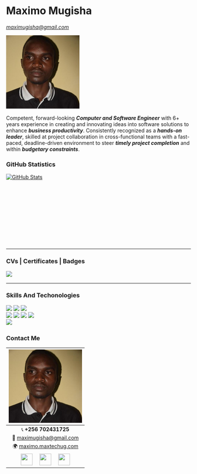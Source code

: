 # Maximo Mugisha

*maximugisha@gmail.com*

<img src="https://github.com/maximugisha/maximugisha/blob/main/maximo_mugisha.jpg" width="200" >


Competent, forward-looking ***Computer and Software Engineer*** with 6+ years experience in creating and  innovating ideas into software solutions to enhance ***business productivity***. Consistently recognized as a ***hands-on leader***, skilled at project collaboration in cross-functional teams with a fast-paced, deadline-driven environment to steer ***timely project completion*** and within ***budgetary constraints***.

### GitHub Statistics

<a href="https://github.com/maximugisha/maximugisha">
  <img style="min-height: 190px; style="width: 53vw" src="https://github-readme-stats.vercel.app/api?username=maximugisha&show_icons=true&line_height=27&count_private=true&&theme=radical" alt="GitHub Stats" />
</a>

<hr>

### CVs | Certificates | Badges

<img style="width:6vw; height:40" src="https://edube.org/uploads/media/default/0001/01/fe527c758cc520e88e435b20c52f842b693db889.png">
<hr>

<!--
### Stats

- 🔭 I’m currently working on ... <br />
- 🌱 I’m currently learning ... <br />
- 👯 I’m looking to collaborate on ... <br />
- 🤔 I’m looking for help with ... <br />
- 💬 Ask me about ... <br />
- 📫 How to reach me: ...<br />
- 😄 Pronouns: ... <br />
- ⚡ Fun fact: ...   <br /> 
-->
### Skills And Techonologies


<img src="https://img.shields.io/badge/-Python%203-black?style=flat&logo=python&logoColor=white">
<img src="https://img.shields.io/badge/-django-black?style=flat&logo=django"> 
<img src="https://img.shields.io/badge/-Flask-0d7963?style=flat&logo=flask&logoColor=white"> <br />
<img src="https://img.shields.io/badge/-JavaScript-black?style=flat&logo=javascript&logoColor=eed718"> 
<img src = "https://img.shields.io/badge/-HTML5-E34F26?style=flat&logo=html5&logoColor=white"> 
<img src = "https://img.shields.io/badge/-CSS3-1572B6?style=flat&logo=css3&logoColor=white"> 
<img src="https://img.shields.io/badge/-Bootstrap-563D7C?style=flat&logo=bootstrap&logoColor=white"> <br />
<img src="https://img.shields.io/badge/Ruby-Rails-orange?style=flat&logo=Ruby&logoColor=yellow">





### Contact Me

|  <a href="https://github.com/maximugisha"><img src="https://github.com/maximugisha/maximugisha/blob/main/maximo_mugisha.jpg" width="200"/></a> |
|:---------------------------------------------------------------------------------------------------------------------------------------: |
| 📞  **+256 702431725**|
| 📧   maximugisha@gmail.com 
| 🌍   <a href="https://maximo.maxtechug.com">maximo.maxtechug.com</a>
<a href="https://www.linkedin.com/in/maximo-mugisha-434a9496"><img src="https://i.ibb.co/Kx2GSrT/linkedin.png" width="32px" height="32px"></a> &nbsp; &nbsp; <a href="https://github.com/maximugisha"><img src="https://cdn.iconscout.com/icon/free/png-256/github-108-438008.png" width="32px" height="32px"></a> &nbsp; &nbsp; <a href="https://twitter.com/maximo_ug"><img src="https://cdn.iconscout.com/icon/free/png-64/twitter-241-721979.png" width="32px" height="32px"></a> |


